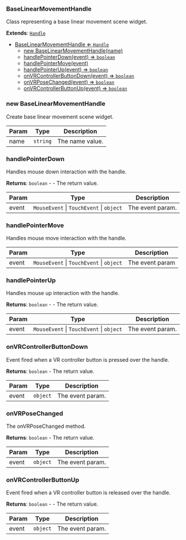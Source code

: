 <a name="BaseLinearMovementHandle"></a>

### BaseLinearMovementHandle 
Class representing a base linear movement scene widget.


**Extends**: <code>[Handle](api/Handles\Handle.md)</code>  

* [BaseLinearMovementHandle ⇐ <code>Handle</code>](#BaseLinearMovementHandle)
    * [new BaseLinearMovementHandle(name)](#new-BaseLinearMovementHandle)
    * [handlePointerDown(event) ⇒ <code>boolean</code>](#handlePointerDown)
    * [handlePointerMove(event)](#handlePointerMove)
    * [handlePointerUp(event) ⇒ <code>boolean</code>](#handlePointerUp)
    * [onVRControllerButtonDown(event) ⇒ <code>boolean</code>](#onVRControllerButtonDown)
    * [onVRPoseChanged(event) ⇒ <code>boolean</code>](#onVRPoseChanged)
    * [onVRControllerButtonUp(event) ⇒ <code>boolean</code>](#onVRControllerButtonUp)

<a name="new_BaseLinearMovementHandle_new"></a>

### new BaseLinearMovementHandle
Create base linear movement scene widget.


| Param | Type | Description |
| --- | --- | --- |
| name | <code>string</code> | The name value. |

<a name="BaseLinearMovementHandle+handlePointerDown"></a>

### handlePointerDown
Handles mouse down interaction with the handle.


**Returns**: <code>boolean</code> - - The return value.  

| Param | Type | Description |
| --- | --- | --- |
| event | <code>MouseEvent</code> \| <code>TouchEvent</code> \| <code>object</code> | The event param. |

<a name="BaseLinearMovementHandle+handlePointerMove"></a>

### handlePointerMove
Handles mouse move interaction with the handle.



| Param | Type | Description |
| --- | --- | --- |
| event | <code>MouseEvent</code> \| <code>TouchEvent</code> \| <code>object</code> | The event param |

<a name="BaseLinearMovementHandle+handlePointerUp"></a>

### handlePointerUp
Handles mouse up interaction with the handle.


**Returns**: <code>boolean</code> - - The return value.  

| Param | Type | Description |
| --- | --- | --- |
| event | <code>MouseEvent</code> \| <code>TouchEvent</code> \| <code>object</code> | The event param. |

<a name="BaseLinearMovementHandle+onVRControllerButtonDown"></a>

### onVRControllerButtonDown
Event fired when a VR controller button is pressed over the handle.


**Returns**: <code>boolean</code> - The return value.  

| Param | Type | Description |
| --- | --- | --- |
| event | <code>object</code> | The event param. |

<a name="BaseLinearMovementHandle+onVRPoseChanged"></a>

### onVRPoseChanged
The onVRPoseChanged method.


**Returns**: <code>boolean</code> - The return value.  

| Param | Type | Description |
| --- | --- | --- |
| event | <code>object</code> | The event param. |

<a name="BaseLinearMovementHandle+onVRControllerButtonUp"></a>

### onVRControllerButtonUp
Event fired when a VR controller button is released over the handle.


**Returns**: <code>boolean</code> - - The return value.  

| Param | Type | Description |
| --- | --- | --- |
| event | <code>object</code> | The event param. |

